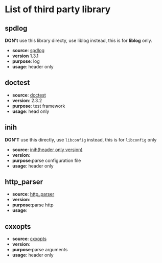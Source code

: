 # List of third party library

## spdlog

**DON't** use this library directy, use liblog instead, this is for **liblog** only.

- **source**: [spdlog](https://github.com/gabime/spdlog)
- **version**  1.3.1
- **purpose**: log
- **usage**: header only

## doctest

- **source**: [doctest](https://github.com/onqtam/doctest)
- **version**: 2.3.2
- **purpose**: test framework
- **usage**: head only

## inih

**DON'T** use this directly, use `libconfig` instead, this is for `libconfig` only

- **source**: [inih(header only version)](https://github.com/jtilly/inih)
- **version**:
- **purpose**:parse configuration file
- **usage**: header only

## http_parser

- **source**: [http_parser](https://github.com/nodejs/http-parser)
- **version**:
- **purpose**:parse http
- **usage**: 

## cxxopts

- **source**: [cxxopts](https://github.com/jarro2783/cxxopts)
- **version**:
- **purpose**:parse arguments
- **usage**: header only